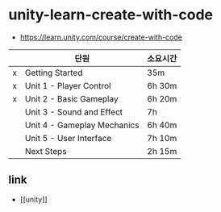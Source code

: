 # unity-learn-create-with-code
+ https://learn.unity.com/course/create-with-code

|   | 단원                        | 소요시간 |
|---|-----------------------------|----------|
| x | Getting Started             | 35m      |
| x | Unit 1 - Player Control     | 6h 30m   |
| x | Unit 2 - Basic Gameplay     | 6h 20m   |
|   | Unit 3 - Sound and Effect   | 7h       |
|   | Unit 4 - Gameplay Mechanics | 6h 40m   |
|   | Unit 5 - User Interface     | 7h 10m   |
|   | Next Steps                  | 2h 15m   |

## link
- [[unity]]
